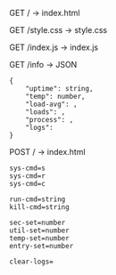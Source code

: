 GET / -> index.html

GET /style.css -> style.css

GET /index.js -> index.js

GET /info -> JSON

    {
        "uptime": string,
        "temp": number,
        "load-avg": ,
        "loads": ,
        "process": ,
        "logs":
    }

POST / -> index.html

    sys-cmd=s
    sys-cmd=r
    sys-cmd=c

    run-cmd=string
    kill-cmd=string

    sec-set=number
    util-set=number
    temp-set=number
    entry-set=number

    clear-logs=
